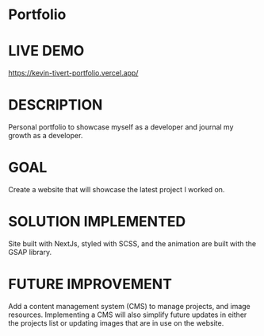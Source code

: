 # Portfolio

# LIVE DEMO
https://kevin-tivert-portfolio.vercel.app/
# DESCRIPTION
Personal portfolio to showcase myself as a developer and journal my growth as a developer.
# GOAL
Create a website that will showcase the latest project I worked on.
# SOLUTION IMPLEMENTED
Site built with NextJs, styled with SCSS, and the animation are built with the GSAP library.
# FUTURE IMPROVEMENT
Add a content management system (CMS) to manage projects, and image resources. 
Implementing a CMS will also simplify future updates in either the projects list or 
updating images that are in use on the website.
